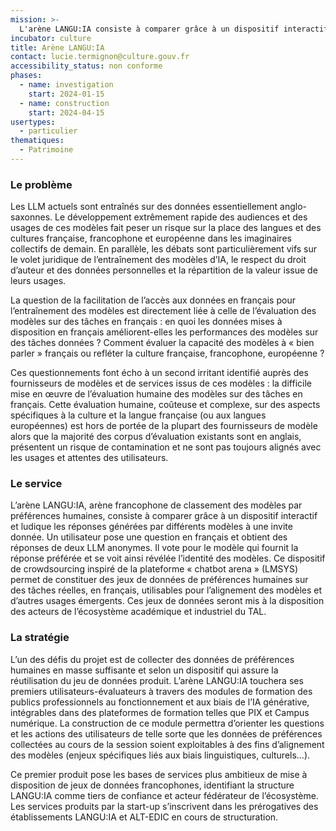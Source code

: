 ```yaml
---
mission: >-
  L'arène LANGU:IA consiste à comparer grâce à un dispositif interactif et ludique les réponses générées par différents modèles à une invite donnée. Un utilisateur pose une question en    français et obtient des réponses de deux LLM anonymes.
incubator: culture
title: Arène LANGU:IA
contact: lucie.termignon@culture.gouv.fr
accessibility_status: non conforme
phases:
  - name: investigation
    start: 2024-01-15
  - name: construction
    start: 2024-04-15
usertypes:
  - particulier
thematiques:
  - Patrimoine
---
```


### Le problème

Les LLM actuels sont entraînés sur des données essentiellement anglo-saxonnes. Le développement extrêmement rapide des audiences et des usages de ces modèles fait peser un risque sur la place des langues et des cultures française, francophone et européenne dans les imaginaires collectifs de demain. En parallèle, les débats sont particulièrement vifs sur le volet juridique de l’entraînement des modèles d’IA, le respect du droit d’auteur et des données personnelles et la répartition de la valeur issue de leurs usages.

La question de la facilitation de l’accès aux données en français pour l’entraînement des modèles est directement liée à celle de l’évaluation des modèles sur des tâches en français : en quoi les données mises à disposition en français améliorent-elles les performances des modèles sur des tâches données ? Comment évaluer la capacité des modèles à « bien parler » français ou refléter la culture française, francophone, européenne ?

Ces questionnements font écho à un second irritant identifié auprès des fournisseurs de modèles et de services issus de ces modèles : la difficile mise en œuvre de l’évaluation humaine des modèles sur des tâches en français. Cette évaluation humaine, coûteuse et complexe, sur des aspects spécifiques à la culture et la langue française (ou aux langues européennes) est hors de portée de la plupart des fournisseurs de modèle alors que la majorité des corpus d’évaluation existants sont en anglais, présentent un risque de contamination et ne sont pas toujours alignés avec les usages et attentes des utilisateurs.

### Le service

L’arène LANGU:IA, arène francophone de classement des modèles par préférences humaines, consiste à comparer grâce à un dispositif interactif et ludique les réponses générées par différents modèles à une invite donnée. Un utilisateur pose une question en français et obtient des réponses de deux LLM anonymes. Il vote pour le modèle qui fournit la réponse préférée et se voit ainsi révélée l’identité des modèles. Ce dispositif de crowdsourcing inspiré de la plateforme « chatbot arena » (LMSYS) permet de constituer des jeux de données de préférences humaines sur des tâches réelles, en français, utilisables pour l’alignement des modèles et d’autres usages émergents. Ces jeux de données seront mis à la disposition des acteurs de l’écosystème académique et industriel du TAL.

### La stratégie

L’un des défis du projet est de collecter des données de préférences humaines en masse suffisante et selon un dispositif qui assure la réutilisation du jeu de données produit. L’arène LANGU:IA touchera ses premiers utilisateurs-évaluateurs à travers des modules de formation des publics professionnels au fonctionnement et aux biais de l’IA générative, intégrables dans des plateformes de formation telles que PIX et Campus numérique. La construction de ce module permettra d’orienter les questions et les actions des utilisateurs de telle sorte que les données de préférences collectées au cours de la session soient exploitables à des fins d’alignement des modèles (enjeux spécifiques liés aux biais linguistiques, culturels…).

Ce premier produit pose les bases de services plus ambitieux de mise à disposition de jeux de données francophones, identifiant la structure LANGU:IA comme tiers de confiance et acteur fédérateur de l’écosystème. Les services produits par la start-up s’inscrivent dans les prérogatives des établissements LANGU:IA et ALT-EDIC en cours de structuration.

